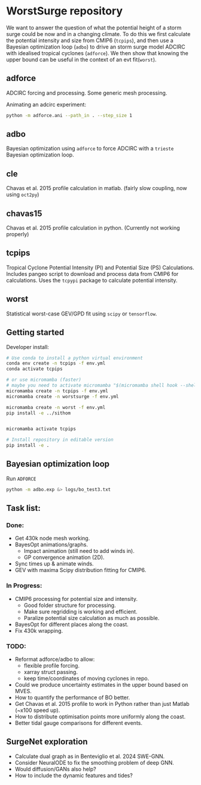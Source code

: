 # WorstSurge repository

We want to answer the question of what the potential height of a storm surge could be now and in a changing climate. To do this we first calculate the potential intensity and size from CMIP6 (`tcpips`), and then use a Bayesian optimization loop (`adbo`) to drive an storm surge model ADCIRC with idealised tropical cyclones (`adforce`). We then show that knowing the upper bound can be useful in the context of an evt fit(`worst`).

## adforce

ADCIRC forcing and processing. Some generic mesh processing.

Animating an adcirc experiment:
```bash
python -m adforce.ani --path_in . --step_size 1
```

## adbo

Bayesian optimization using `adforce` to force ADCIRC with a `trieste` Bayesian optimization loop.

## cle

Chavas et al. 2015 profile calculation in matlab. (fairly slow coupling, now using `oct2py`)

## chavas15

Chavas et al. 2015 profile calculation in python. (Currently not working properly)

## tcpips

Tropical Cyclone Potential Intensity (PI) and Potential Size (PS) Calculations.
Includes pangeo script to download and process data from CMIP6 for calculations.
Uses the `tcpypi` package to calculate potential intensity.

## worst

Statistical worst-case GEV/GPD fit using `scipy` or `tensorflow`.


## Getting started

Developer install:

```bash
# Use conda to install a python virtual environment
conda env create -n tcpips -f env.yml
conda activate tcpips

# or use micromamba (faster)
# maybe you need to activate micromamba "$(micromamba shell hook --shell zsh)"
micromamba create -n tcpips -f env.yml
micromamba create -n worstsurge -f env.yml

micromamba create -n worst -f env.yml
pip install -e ../sithom


micromamba activate tcpips

# Install repository in editable version
pip install -e .

```

## Bayesian optimization loop

Run `ADFORCE` 
```bash
python -m adbo.exp &> logs/bo_test3.txt
```

## Task list:

### Done:

 - Get 430k node mesh working.
 - BayesOpt animations/graphs.
    - Impact animation (still need to add winds in).
    - GP convergence animation (2D).
 - Sync times up & animate winds.
 - GEV with maxima Scipy distribution fitting for CMIP6.


### In Progress:

 - CMIP6 processing for potential size and intensity.
    - Good folder structure for processing.
    - Make sure regridding is working and efficient.
    - Paralize potential size calculation as much as possible.
 - BayesOpt for different places along the coast.
 - Fix 430k wrapping.

### TODO:

 - Reformat adforce/adbo to allow:
   - flexible profile forcing.
   - xarray struct passing.
   - keep time/coordinates of moving cyclones in repo.
 - Could we produce uncertainty estimates in the upper bound based on MVES.
 - How to quantify the performance of BO better.
 - Get Chavas et al. 2015 profile to work in Python rather than just Matlab (~x100 speed up).
 - How to distribute optimisation points more uniformly along the coast.
 - Better tidal gauge comparisons for different events.


## SurgeNet exploration

 - Calculate dual graph as in Benteviglio et al. 2024 SWE-GNN.
 - Consider NeuralODE to fix the smoothing problem of deep GNN.
 - Would diffusion/GANs also help?
 - How to include the dynamic features and tides?
